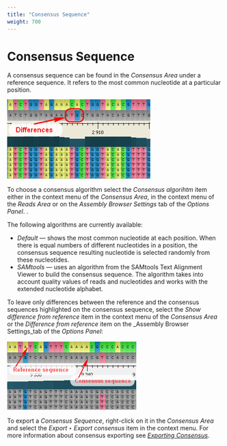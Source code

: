 ```yaml
---
title: "Consensus Sequence"
weight: 700
---
```



# Consensus Sequence

A consensus sequence can be found in the _Consensus Area_ under a reference sequence. It refers to the most common nucleotide at a particular position.


![](/images/65929837/65929838.png)

To choose a consensus algorithm select the _Consensus algorihtm_ item either in the context menu of the _Consensus Area_, in the context menu of the _Reads Area_ or on the _Assembly Browser Settings_ tab of the _Options Panel_. .

The following algorithms are currently available:

*   _Default_ — shows the most common nucleotide at each position. When there is equal numbers of different nucleotides in a position, the consensus sequence resulting nucleotide is selected randomly from these nucleotides.
*   _SAMtools_ — uses an algorithm from the SAMtools Text Alignment Viewer to build the consensus sequence. The algorithm takes into account quality values of reads and nucleotides and works with the extended nucleotide alphabet.

To leave only differences between the reference and the consensus sequences highlighted on the consensus sequence, select the _Show difference from reference_ item in the context menu of the _Consensus Area_ or the _Difference from reference_ item on the _Assembly Browser Settings_tab of the _Options Panel_:


![](/images/65929837/65929839.png)

To export a _Consensus Sequence_, right-click on it in the _Consensus Area_ and select the _Export ‣ Export consensus_ item in the context menu. For more information about consensus exporting see [_Exporting Consensus_](exporting-consensus.md).
